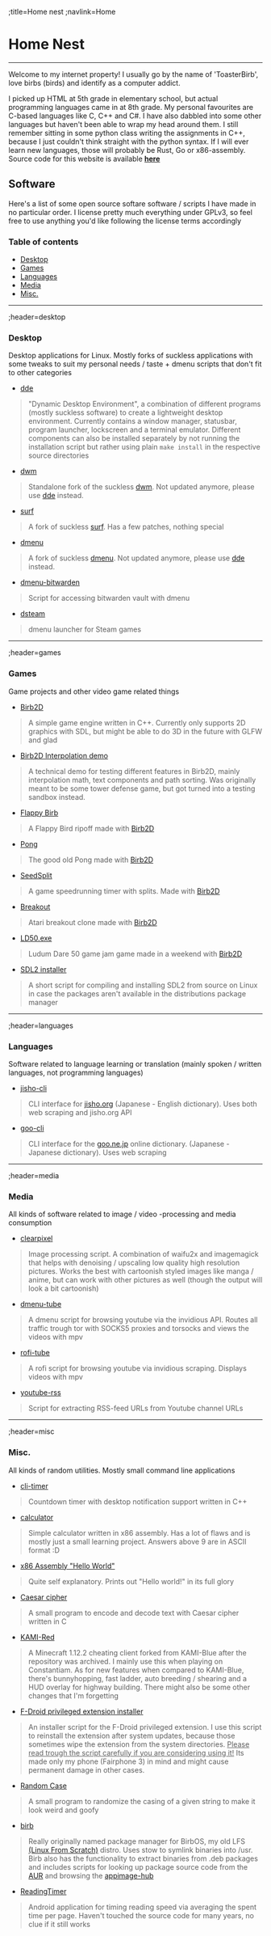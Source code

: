 ;title=Home nest
;navlink=Home

# Home Nest
---
Welcome to my internet property! I usually go by the name of 'ToasterBirb', love birbs (birds) and identify as a computer addict.<break>

I picked up HTML at 5th grade in elementary school, but actual programming languages came in at 8th grade. My personal favourites are C-based languages like C, C++ and C#. I have also dabbled into some other languages but haven't been able to wrap my head around them. I still remember sitting in some python class writing the assignments in C++, because I just couldn't think straight with the python syntax. If I will ever learn new languages, those will probably be Rust, Go or x86-assembly. Source code for this website is available [**here**](https://github.com/Toasterbirb/personal-website)

## Software
Here's a list of some open source softare software / scripts I have made in no particular order. I license pretty much everything under GPLv3, so feel free to use anything you'd like following the license terms accordingly

### Table of contents
* [Desktop](#desktop)
* [Games](#games)
* [Languages](#languages)
* [Media](#media)
* [Misc.](#misc)

---

;header=desktop
### Desktop
Desktop applications for Linux. Mostly forks of suckless applications with some tweaks to suit my personal needs / taste + dmenu scripts that don't fit to other categories

* [dde](https://github.com/Toasterbirb/dde)
> "Dynamic Desktop Environment", a combination of different programs (mostly suckless software) to create a lightweight desktop environment. Currently contains a window manager, statusbar, program launcher, lockscreen and a terminal emulator. Different components can also be installed separately by not running the installation script but rather using plain `make install` in the respective source directories

* [dwm](https://github.com/Toasterbirb/dwm)
> Standalone fork of the suckless [dwm](https://dwm.suckless.org/). Not updated anymore, please use [dde](https://github.com/Toasterbirb/dde) instead.

* [surf](https://github.com/Toasterbirb/surf)
> A fork of suckless [surf](https://surf.suckless.org/). Has a few patches, nothing special

* [dmenu](https://github.com/Toasterbirb/dmenu)
> A fork of suckless [dmenu](https://tools.suckless.org/dmenu/). Not updated anymore, please use [dde](https://github.com/Toasterbirb/dde) instead.

* [dmenu-bitwarden](https://github.com/Toasterbirb/dmenu-bitwarden)
> Script for accessing bitwarden vault with dmenu

* [dsteam](https://github.com/Toasterbirb/dsteam)
> dmenu launcher for Steam games

---

;header=games
### Games
Game projects and other video game related things

* [Birb2D](https://github.com/Toasterbirb/Birb2D)
> A simple game engine written in C++. Currently only supports 2D graphics with SDL, but might be able to do 3D in the future with GLFW and glad

* [Birb2D Interpolation demo](https://github.com/Toasterbirb/Birb2D-Interpolation-Demo)
> A technical demo for testing different features in Birb2D, mainly interpolation math, text components and path sorting. Was originally meant to be some tower defense game, but got turned into a testing sandbox instead.

* [Flappy Birb](https://github.com/Toasterbirb/Flappy-Birb)
> A Flappy Bird ripoff made with [Birb2D](https://github.com/Toasterbirb/Birb2D) 

* [Pong](https://github.com/Toasterbirb/Pong)
> The good old Pong made with [Birb2D](https://github.com/Toasterbirb/Birb2D)

* [SeedSplit](https://github.com/Toasterbirb/SeedSplit)
> A game speedrunning timer with splits. Made with [Birb2D](https://github.com/Toasterbirb/Birb2D)

* [Breakout](https://github.com/Toasterbirb/Breakout)
> Atari breakout clone made with [Birb2D](https://github.com/Toasterbirb/Birb2D)

* [LD50.exe](https://ldjam.com/events/ludum-dare/50/ld50-exe)
> Ludum Dare 50 game jam game made in a weekend with [Birb2D](https://github.com/Toasterbirb/Birb2D)

* [SDL2 installer](https://github.com/Toasterbirb/SDL2-installer)
> A short script for compiling and installing SDL2 from source on Linux in case the packages aren't available in the distributions package manager

---

;header=languages
### Languages
Software related to language learning or translation (mainly spoken / written languages, not programming languages)

* [jisho-cli](https://github.com/Toasterbirb/jisho-cli)
> CLI interface for [jisho.org](https://jisho.org/) (Japanese - English dictionary). Uses both web scraping and jisho.org API

* [goo-cli](https://github.com/Toasterbirb/goo-cli)
> CLI interface for the [goo.ne.jp](https://dictionary.goo.ne.jp/) online dictionary. (Japanese - Japanese dictionary). Uses web scraping

---

;header=media
### Media
All kinds of software related to image / video -processing and media consumption

* [clearpixel](https://github.com/Toasterbirb/clearpixel)
> Image processing script. A combination of waifu2x and imagemagick that helps with denoising / upscaling low quality high resolution pictures. Works the best with cartoonish styled images like manga / anime, but can work with other pictures as well (though the output will look a bit cartoonish)

* [dmenu-tube](https://github.com/Toasterbirb/dmenu-tube)
> A dmenu script for browsing youtube via the invidious API. Routes all traffic trough tor with SOCKS5 proxies and torsocks and views the videos with mpv

* [rofi-tube](https://github.com/Toasterbirb/rofi-tube)
> A rofi script for browsing youtube via invidious scraping. Displays videos with mpv

* [youtube-rss](https://github.com/Toasterbirb/youtube-rss)
> Script for extracting RSS-feed URLs from Youtube channel URLs


---

;header=misc
### Misc.
All kinds of random utilities. Mostly small command line applications

* [cli-timer](https://github.com/Toasterbirb/cli-timer)
> Countdown timer with desktop notification support written in C++

* [calculator](https://github.com/Toasterbirb/calculator)
> Simple calculator written in x86 assembly. Has a lot of flaws and is mostly just a small learning project. Answers above 9 are in ASCII format :D

* [x86 Assembly "Hello World"](https://github.com/Toasterbirb/assembly-hello-world)
> Quite self explanatory. Prints out "Hello world!" in its full glory

* [Caesar cipher](https://github.com/Toasterbirb/Caesar-cipher)
> A small program to encode and decode text with Caesar cipher written in C

* [KAMI-Red](https://github.com/Toasterbirb/kami-red)
> A Minecraft 1.12.2 cheating client forked from KAMI-Blue after the repository was archived. I mainly use this when playing on Constantiam. As for new features when compared to KAMI-Blue, there's bunnyhopping, fast ladder, auto breeding / shearing and a HUD overlay for highway building. There might also be some other changes that I'm forgetting

* [F-Droid privileged extension installer](https://github.com/Toasterbirb/fdroid-privileged-extension)
> An installer script for the F-Droid privileged extension. I use this script to reinstall the extension after system updates, because those sometimes wipe the extension from the system directories. <u>Please read trough the script carefully if you are considering using it!</u> Its made only my phone (Fairphone 3) in mind and might cause permanent damage in other cases.

* [Random Case](https://github.com/Toasterbirb/random-case)
> A small program to randomize the casing of a given string to make it look weird and goofy

* [birb](https://github.com/Toasterbirb/birb)
> Really originally named package manager for BirbOS, my old LFS [(Linux From Scratch)](https://www.linuxfromscratch.org/) distro. Uses stow to symlink binaries into /usr. Birb also has the functionality to extract binaries from .deb packages and includes scripts for looking up package source code from the [AUR](https://aur.archlinux.org/) and browsing the [appimage-hub](https://appimage.github.io/)

* [ReadingTimer](https://github.com/Toasterbirb/ReadingTimer)
> Android application for timing reading speed via averaging the spent time per page. Haven't touched the source code for many years, no clue if it still works
